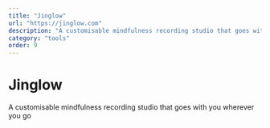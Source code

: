 ```yaml
---
title: "Jinglow"
url: "https://jinglow.com"
description: "A customisable mindfulness recording studio that goes with you wherever you go"
category: "tools"
order: 9
---
```


# Jinglow

A customisable mindfulness recording studio that goes with you wherever you go

